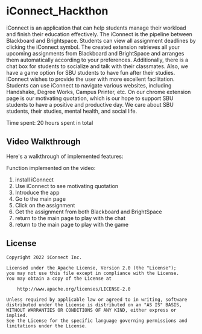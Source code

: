 # iConnect_Hackthon

iConnect is an application that can help students manage their workload and finish their education effectively. The iConnect is the pipeline between Blackboard and Brightspace. Students can view all assignment deadlines by clicking the iConnect symbol. The created extension retrieves all your upcoming assignments from Blackboard and BrightSpace and arranges them automatically according to your preferences. Additionally, there is a chat box for students to socialize and talk with their classmates. Also, we have a game option for SBU students to have fun after their studies. iConnect wishes to provide the user with more excellent facilitation. Students can use iConnect to navigate various websites, including Handshake, Degree Works, Campus Printer, etc. On our chrome extension page is our motivating quotation, which is our hope to support SBU students to have a positive and productive day. We care about SBU students, their studies, mental health, and social life. 

Time spent: 20 hours spent in total

## Video Walkthrough

Here's a walkthrough of implemented features:



Function implemented on the video:
1. install iConnect
2. Use iConnect to see motivating quotation
3. Introduce the app
4. Go to the main page
5. Click on the assignment
6. Get the assignment from both Blackboard and BrightSpace
7. return to the main page to play with the chat
8. return to the main page to play with the game

## License

    Copyright 2022 iConnect Inc.

    Licensed under the Apache License, Version 2.0 (the "License");
    you may not use this file except in compliance with the License.
    You may obtain a copy of the License at

        http://www.apache.org/licenses/LICENSE-2.0

    Unless required by applicable law or agreed to in writing, software
    distributed under the License is distributed on an "AS IS" BASIS,
    WITHOUT WARRANTIES OR CONDITIONS OF ANY KIND, either express or implied.
    See the License for the specific language governing permissions and
    limitations under the License.

